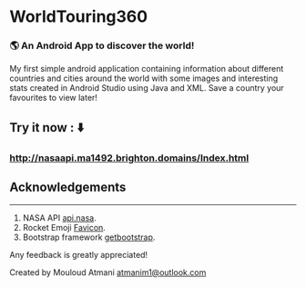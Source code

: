 # WorldTouring360
###  🌎 An Android App to discover the world!

My first simple android application containing information about different countries and cities around the world with some images and interesting stats
created in Android Studio using Java and XML. Save a country your favourites to view later!

## Try it now : ⬇️
### http://nasaapi.ma1492.brighton.domains/Index.html



## Acknowledgements 
_________________
1. NASA API [api.nasa](https://api.nasa.gov/).
2. Rocket Emoji [Favicon](https://favicon.io/).
3. Bootstrap framework [getbootstrap](https://getbootstrap.com/).

Any feedback is greatly appreciated!

Created by Mouloud Atmani atmanim1@outlook.com
